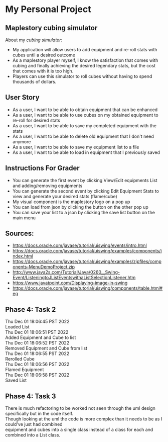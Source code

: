 # My Personal Project

## Maplestory cubing simulator

About my *cubing simulator*:
- My application will allow users to add equipment and re-roll stats with cubes until a desired outcome
- As a maplestory player myself, I know the satisfaction that comes with cubing and finally achieving the desired legendary stats, but the cost that comes with it is too high. 
- Players can use this simulator to roll cubes without having to spend thousands of dollars.

## User Story

- As a user, I want to be able to obtain equipment that can be enhanced
- As a user, I want to be able to use cubes on my obtained equipment to re-roll for desired stats
- As a user, I want to be able to save my completed equipment with the stats
- As a user, I want to be able to delete old equipment that I don't need anymore
- As a user, I want to be able to save my equipment list to a file
- As a user, I want to be able to load in equipment that I previously saved


## Instructions For Grader

- You can generate the first event by clicking View/Edit equipments List and adding/removing equipments
- You can generate the second event by clicking Edit Equipment Stats to view and generate your desired stats (flame/cube)
- My visual component is the maplestory logo on a pop up
- You can load from json by clicking the button on the other pop up
- You can save your list to a json by clicking the save list button on the main menu

## Sources:
- https://docs.oracle.com/javase/tutorial/uiswing/events/intro.html
- https://docs.oracle.com/javase/tutorial/uiswing/examples/components/index.html
- https://docs.oracle.com/javase/tutorial/uiswing/examples/zipfiles/components-MenuDemoProject.zip
- http://www.java2s.com/Tutorial/Java/0260__Swing-Event/ListeningtoJListEventswithaListSelectionListener.htm
- https://www.javatpoint.com/Displaying-image-in-swing
- https://docs.oracle.com/javase/tutorial/uiswing/components/table.html#eg

## Phase 4: Task 2
Thu Dec 01 18:06:45 PST 2022\
Loaded List\
Thu Dec 01 18:06:51 PST 2022\
Added Equipment and Cube to list\
Thu Dec 01 18:06:52 PST 2022 \
Removed Equipment and Cube from list\
Thu Dec 01 18:06:55 PST 2022\
Rerolled Cube\
Thu Dec 01 18:06:56 PST 2022\
Flamed Equipment\
Thu Dec 01 18:06:58 PST 2022\
Saved List

## Phase 4: Task 3
There is much refactoring to be worked not seen through the uml design specifically but in the code itself.\
Though looking at the uml the code is more complex than it needs to be as I could've just had combined\
equipment and cubes into a single class instead of a class for each and combined into a List class.

